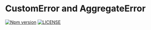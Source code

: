 # CustomError and AggregateError

[![Npm version](https://badge.fury.io/js/@sirian%2Ferror.svg)](https://www.npmjs.com/package/@sirian/error)
[![LICENSE](https://img.shields.io/badge/License-MIT-yellow.svg)](https://opensource.org/licenses/MIT)
